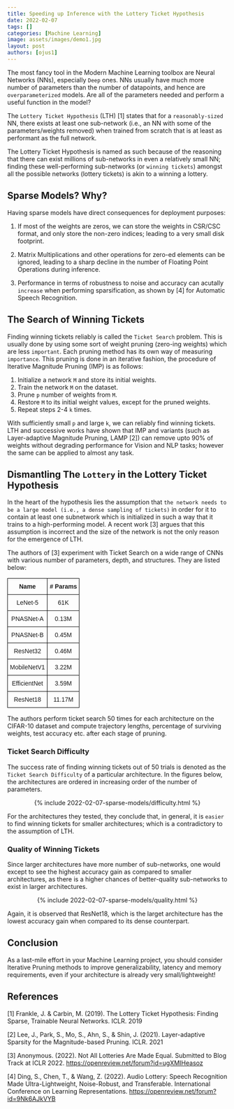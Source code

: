 ```yaml
---
title: Speeding up Inference with the Lottery Ticket Hypothesis
date: 2022-02-07
tags: []
categories: [Machine Learning]
image: assets/images/demo1.jpg
layout: post
authors: [ojus1]
---
```


<script src='https://cdn.plot.ly/plotly-2.8.3.min.js'></script>

The most fancy tool in the Modern Machine Learning toolbox are Neural Networks (NNs), 
especially `Deep` ones. NNs usually have much more number of parameters than the 
number of datapoints, and hence are `overparameterized` models. Are all of the parameters 
needed and perform a useful function in the model? 

The `Lottery Ticket Hypothesis` (LTH) [1] states that for a `reasonably-sized` NN, there 
exists at least one sub-network (i.e., an NN with some of the parameters/weights
removed) when trained from scratch that is at least as performant as the full network.

The Lottery Ticket Hypothesis is named as such because of the reasoning that
there can exist millions of sub-networks in even a relatively small NN; finding
these well-performing sub-networks (or `winning tickets`) amongst all the possible 
networks (lottery tickets) is akin to a winning a lottery.

## Sparse Models? Why?

Having sparse models have direct consequences for deployment purposes:

1. If most of the weights are zeros, we can store the weights in CSR/CSC format, and 
only store the non-zero indices; leading to a very small disk footprint.

2. Matrix Multiplications and other operations for zero-ed elements can be ignored,
leading to a sharp decline in the number of Floating Point Operations during inference.

3. Performance in terms of robustness to noise and accuracy can acutally `increase` when 
performing sparsification, as shown by [4] for Automatic Speech Recognition.

## The Search of Winning Tickets

Finding winning tickets reliably is called the `Ticket Search` problem. This is
usually done by using some sort of weight pruning (zero-ing weights) which are
less `important`. Each pruning method has its own way of measuring `importance`.
This pruning is done in an iterative fashion, the procedure of Iterative Magnitude 
Pruning (IMP) is as follows:
1. Initialize a network `M` and store its initial weights.
2. Train the network `M` on the dataset.
3. Prune `p` number of weights from `M`.
4. Restore `M` to its initial weight values, except for the pruned weights.
5. Repeat steps 2-4 `k` times.

With sufficiently small `p` and large `k`, we can reliably find winning tickets. 
LTH and successive works have shown that IMP and variants (such as Layer-adaptive 
Magnitude Pruning, LAMP [2]) can remove upto 90% of weights without degrading 
performance for Vision and NLP tasks; however the same can be applied to almost any task.

## Dismantling The `Lottery` in the Lottery Ticket Hypothesis

In the heart of the hypothesis lies the assumption that `the network needs to be a large model
(i.e., a dense sampling of tickets)` in order for it to contain at least one subnetwork which is 
initialized in such a way that it trains to a high-performing model. A recent work [3] argues that this
assumption is incorrect and the size of the network is not the only reason for the emergence of LTH.

The authors of [3] experiment with Ticket Search on a wide range of CNNs with various number of parameters, depth, and structures. They are listed below:

<div align="center">

<style type="text/css">
.tg  {border-collapse:collapse;border-spacing:0;}
.tg td{border-color:black;border-style:solid;border-width:1px;font-family:Arial, sans-serif;font-size:14px;
  overflow:hidden;padding:10px 5px;word-break:normal;}
.tg th{border-color:black;border-style:solid;border-width:1px;font-family:Arial, sans-serif;font-size:14px;
  font-weight:normal;overflow:hidden;padding:10px 5px;word-break:normal;}
.tg .tg-baqh{text-align:center;vertical-align:top}
.tg .tg-amwm{font-weight:bold;text-align:center;vertical-align:top}
</style>
<table class="tg">
<thead>
  <tr>
    <th class="tg-amwm">Name</th>
    <th class="tg-amwm"># Params</th>
  </tr>
</thead>
<tbody>
  <tr>
    <td class="tg-baqh">LeNet-5</td>
    <td class="tg-baqh">61K</td>
  </tr>
  <tr>
    <td class="tg-baqh">PNASNet-A</td>
    <td class="tg-baqh">0.13M</td>
  </tr>
  <tr>
    <td class="tg-baqh">PNASNet-B</td>
    <td class="tg-baqh">0.45M</td>
  </tr>
  <tr>
    <td class="tg-baqh">ResNet32</td>
    <td class="tg-baqh">0.46M</td>
  </tr>
  <tr>
    <td class="tg-baqh">MobileNetV1</td>
    <td class="tg-baqh">3.22M</td>
  </tr>
  <tr>
    <td class="tg-baqh">EfficientNet</td>
    <td class="tg-baqh">3.59M</td>
  </tr>
  <tr>
    <td class="tg-baqh">ResNet18</td>
    <td class="tg-baqh">11.17M</td>
  </tr>
</tbody>
</table>

</div>

The authors perform ticket search 50 times for each architecture on the CIFAR-10 dataset and compute 
trajectory lengths, percentage of surviving weights, test accuracy etc. after each stage of pruning. 

### Ticket Search Difficulty

The success rate of finding winning tickets out of 50 trials is denoted as the `Ticket Search Difficulty` of a particular architecture.
In the figures below, the architectures are ordered in increasing order of the number of parameters.

<div align="center">
{% include 2022-02-07-sparse-models/difficulty.html %}
</div>

For the architectures they tested, they conclude that, in general, it is `easier` to find winning tickets for smaller 
architectures; which is a contradictory to the assumption of LTH.

### Quality of Winning Tickets

Since larger architectures have more number of sub-networks, one would except to see the highest accuracy
gain as compared to smaller architectures, as there is a higher chances of better-quality 
sub-networks to exist in larger architectures.


<div align="center">
{% include 2022-02-07-sparse-models/quality.html %}
</div>

Again, it is observed that ResNet18, which is the larget architecture has the lowest accuracy gain when
compared to its dense counterpart.


## Conclusion

As a last-mile effort in your Machine Learning project, you should consider Iterative Pruning methods to improve generalizability, latency and memory requirements, even if your architecture is already very small/lightweight!

## References

[1] Frankle, J. & Carbin, M. (2019). The Lottery Ticket Hypothesis: Finding Sparse, Trainable Neural Networks. ICLR. 2019

[2] Lee, J., Park, S., Mo, S., Ahn, S., & Shin, J. (2021). Layer-adaptive Sparsity for the Magnitude-based Pruning. ICLR. 2021

[3] Anonymous. (2022). Not All Lotteries Are Made Equal. Submitted to Blog Track at ICLR 2022. https://openreview.net/forum?id=ugXMIHeasoz

[4] Ding, S., Chen, T., & Wang, Z. (2022). Audio Lottery: Speech Recognition Made Ultra-Lightweight, Noise-Robust, and Transferable. International Conference on Learning Representations. https://openreview.net/forum?id=9Nk6AJkVYB
